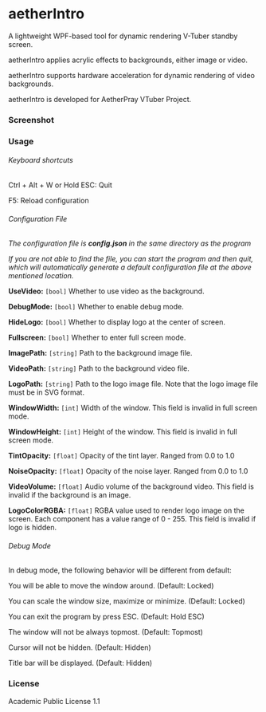 # aetherIntro

A lightweight WPF-based tool for dynamic rendering V-Tuber standby screen.

aetherIntro applies acrylic effects to backgrounds, either image or video. 

aetherIntro supports hardware acceleration for dynamic rendering of video backgrounds.

aetherIntro is developed for AetherPray VTuber Project.



### Screenshot





### Usage

###### Keyboard shortcuts

Ctrl + Alt + W or Hold ESC: Quit

F5: Reload configuration



###### Configuration File

*The configuration file is **config.json** in the same directory as the program*

*If you are not able to find the file, you can start the program and then quit, which will automatically generate a default configuration file at the above mentioned location.*

**UseVideo:** `[bool]` Whether to use video as the background.

**DebugMode:** `[bool]` Whether to enable debug mode.

**HideLogo:** `[bool]` Whether to display logo at the center of screen.

**Fullscreen:** `[bool]` Whether to enter full screen mode.

**ImagePath:** `[string]` Path to the background image file.

**VideoPath:** `[string]` Path to the background video file.

**LogoPath:** `[string]` Path to the logo image file. Note that the logo image file must be in SVG format.

**WindowWidth:** `[int]` Width of the window. This field is invalid in full screen mode.

**WindowHeight:** `[int]` Height of the window. This field is invalid in full screen mode.

**TintOpacity:** `[float]` Opacity of the tint layer. Ranged from 0.0 to 1.0

**NoiseOpacity:** `[float]` Opacity of the noise layer. Ranged from 0.0 to 1.0

**VideoVolume:** `[float]` Audio volume of the background video. This field is invalid if the background is an image.

**LogoColorRGBA:** `[float]` RGBA value used to render logo image on the screen. Each component has a value range of 0 - 255. This field is invalid if logo is hidden.



###### Debug Mode

In debug mode, the following behavior will be different from default:

You will be able to move the window around. (Default: Locked)

You can scale the window size, maximize or minimize. (Default: Locked)

You can exit the program by press ESC. (Default: Hold ESC)

The window will not be always topmost.  (Default: Topmost)

Cursor will not be hidden. (Default: Hidden)

Title bar will be displayed. (Default: Hidden)



### License

Academic Public License 1.1
